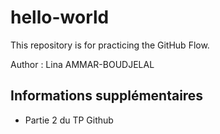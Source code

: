 # hello-world
This repository is for practicing the GitHub Flow.

Author : Lina AMMAR-BOUDJELAL

## Informations supplémentaires

- Partie 2 du TP Github
